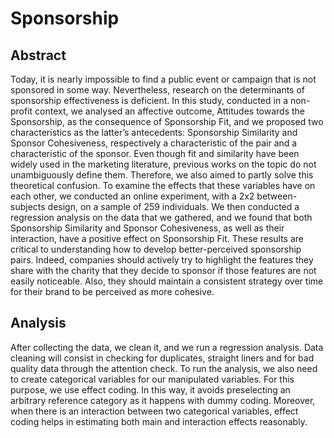 # Sponsorship
## Abstract
Today, it is nearly impossible to find a public event or campaign that is not sponsored in some way. Nevertheless, research on the determinants of sponsorship effectiveness is deficient. In this study, conducted in a non-profit context, we analysed an affective outcome, Attitudes towards the Sponsorship, as the consequence of Sponsorship Fit, and we proposed two characteristics as the latter’s antecedents: Sponsorship Similarity and Sponsor Cohesiveness, respectively a characteristic of the pair and a characteristic of the sponsor. Even though fit and similarity have been widely used in the marketing literature, previous works on the topic do not unambiguously define them. Therefore, we also aimed to partly solve this theoretical confusion. To examine the effects that these variables have on each other, we conducted an online experiment, with a 2x2 between-subjects design, on a sample of 259 individuals. We then conducted a regression analysis on the data that we gathered, and we found that both Sponsorship Similarity and Sponsor Cohesiveness, as well as their interaction, have a positive effect on Sponsorship Fit. These results are critical to understanding how to develop better-perceived sponsorship pairs. Indeed, companies should actively try to highlight the features they share with the charity that they decide to sponsor if those features are not easily noticeable. Also, they should maintain a consistent strategy over time for their brand to be perceived as more cohesive.
## Analysis
After collecting the data, we clean it, and we run a regression analysis. Data cleaning will consist in checking for duplicates, straight liners and for bad quality data through the attention check.
To run the analysis, we also need to create categorical variables for our manipulated variables. For this purpose, we use effect coding. In this way, it avoids preselecting an arbitrary reference category as it happens with dummy coding. Moreover, when there is an interaction between two categorical variables, effect coding helps in estimating both main and interaction effects reasonably. With dummy coding instead, main effects cannot be considered true, as they are the effect of one variable at the level of the other variable.
For the regression analysis, the R package lavaan will be used based on the following formula:
-SF=a1*SS+a2*SC+a3*SS*SC
-ATS=b1*SF+c1*SS+c2*SC+c3*SS*SC
Here, SF is Sponsorship Fit, SS is Sponsorship similarity, SC is Sponsor Cohesiveness and ATS is Attitude towards the Sponsorship.
